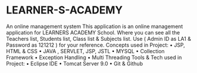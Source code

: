 # LEARNER-S-ACADEMY
An online management system
This application is an online management application for LEARNERS ACADEMY School. Where you can see all the Teachers list, Students list, Class list & Subjects list.
Use ( Admin ID as LA1 & Password as 121212 ) for your reference.
Concepts used in Project:
•	JSP, HTML & CSS
•	JAVA , SERVLET, JSP, JSTL
•	MYSQL
•	Collection Framework
•	Exception Handling
•	Multi Threading
Tools & Tech used in Project:
•	Eclipse IDE
•	Tomcat Server 9.0
•	Git & Github
